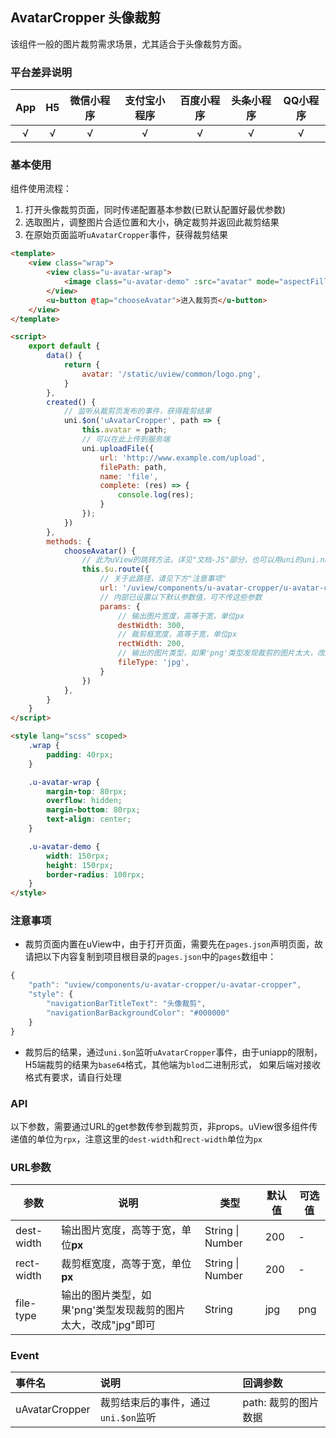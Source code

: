 ## AvatarCropper 头像裁剪

<demo-model url="/pages/componentsA/avatarCropper/index"></demo-model>


该组件一般的图片裁剪需求场景，尤其适合于头像裁剪方面。

### 平台差异说明

|App|H5|微信小程序|支付宝小程序|百度小程序|头条小程序|QQ小程序|
|:-:|:-:|:-:|:-:|:-:|:-:|:-:|
|√|√|√|√|√|√|√|

### 基本使用

组件使用流程：
1. 打开头像裁剪页面，同时传递配置基本参数(已默认配置好最优参数)
2. 选取图片，调整图片合适位置和大小，确定裁剪并返回此裁剪结果
3. 在原始页面监听`uAvatarCropper`事件，获得裁剪结果

```html
<template>
	<view class="wrap">
		<view class="u-avatar-wrap">
			<image class="u-avatar-demo" :src="avatar" mode="aspectFill"></image>
		</view>
		<u-button @tap="chooseAvatar">进入裁剪页</u-button>
	</view>
</template>

<script>
	export default {
		data() {
			return {
				avatar: '/static/uview/common/logo.png',
			}
		},
		created() {
			// 监听从裁剪页发布的事件，获得裁剪结果
			uni.$on('uAvatarCropper', path => {
				this.avatar = path;
				// 可以在此上传到服务端
				uni.uploadFile({
					url: 'http://www.example.com/upload',
					filePath: path,
					name: 'file',
					complete: (res) => {
						console.log(res);
					}
				});
			})
		},
		methods: {
			chooseAvatar() {
				// 此为uView的跳转方法，详见"文档-JS"部分，也可以用uni的uni.navigateTo
				this.$u.route({
					// 关于此路径，请见下方"注意事项"
					url: '/uview/components/u-avatar-cropper/u-avatar-cropper',
					// 内部已设置以下默认参数值，可不传这些参数
					params: {
						// 输出图片宽度，高等于宽，单位px
						destWidth: 300,
						// 裁剪框宽度，高等于宽，单位px
						rectWidth: 200,
						// 输出的图片类型，如果'png'类型发现裁剪的图片太大，改成"jpg"即可
						fileType: 'jpg',
					}
				})
			},
		}
	}
</script>

<style lang="scss" scoped>
	.wrap {
		padding: 40rpx;
	}

	.u-avatar-wrap {
		margin-top: 80rpx;
		overflow: hidden;
		margin-bottom: 80rpx;
		text-align: center;
	}

	.u-avatar-demo {
		width: 150rpx;
		height: 150rpx;
		border-radius: 100rpx;
	}
</style>
```


### 注意事项

- 裁剪页面内置在uView中，由于打开页面，需要先在`pages.json`声明页面，故请把以下内容复制到项目根目录的`pages.json`中的`pages`数组中：

```js
{
	"path": "uview/components/u-avatar-cropper/u-avatar-cropper",
	"style": {
		"navigationBarTitleText": "头像裁剪",
		"navigationBarBackgroundColor": "#000000"
	}
}
```

- 裁剪后的结果，通过`uni.$on`监听`uAvatarCropper`事件，由于uniapp的限制，H5端裁剪的结果为`base64`格式，其他端为`blod`二进制形式，
如果后端对接收格式有要求，请自行处理


### API

以下参数，需要通过URL的get参数传参到裁剪页，非props。uView很多组件传递值的单位为`rpx`，注意这里的`dest-width`和`rect-width`单位为`px`

### URL参数

| 参数          | 说明            | 类型            | 默认值             |  可选值   |
|-------------  |---------------- |---------------|------------------ |-------- |
| dest-width | 输出图片宽度，高等于宽，单位**px**  | String \| Number | 200 | - |
| rect-width | 裁剪框宽度，高等于宽，单位**px**  | String \| Number | 200 | - |
| file-type | 输出的图片类型，如果'png'类型发现裁剪的图片太大，改成"jpg"即可  | String | jpg | png |


### Event

|事件名|说明|回调参数|
|:-|:-|:-|
| uAvatarCropper | 裁剪结束后的事件，通过`uni.$on`监听 | path: 裁剪的图片数据 |